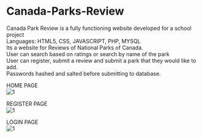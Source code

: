 # Canada-Parks-Review

Canada Park Review is a  fully functioning website developed for a school project </br>
Languages: HTML5, CSS, JAVASCRIPT, PHP, MYSQL </br>
Its a website for Reviews of National Parks of Canada. </br>
User can search based on ratings or search by name of the park </br>
User can register, submit a review and submit a park that they would like to add. </br>
Passwords hashed and salted before submitting to database. </br>


HOME PAGE </br>
![1](https://user-images.githubusercontent.com/23368989/33248151-56df20b0-d2f1-11e7-9e07-83e69a9f0313.PNG)

REGISTER PAGE </br>
![1](https://user-images.githubusercontent.com/23368989/33248928-8f286fb8-d2f5-11e7-8a16-f42262547d69.PNG)

LOGIN PAGE </br>
![1](https://user-images.githubusercontent.com/23368989/33248957-ae5a5e64-d2f5-11e7-83d2-8cbec4a5cef2.PNG)
